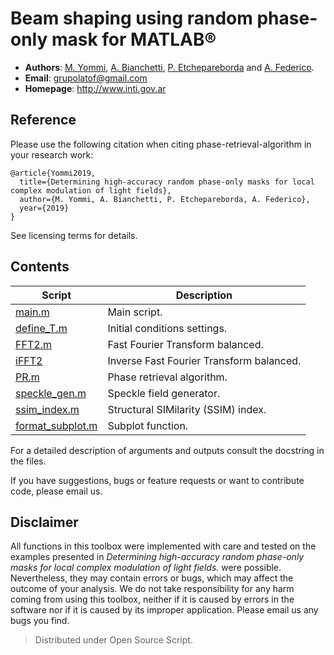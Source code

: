 
# Beam shaping using random phase-only mask for MATLAB®

* **Authors**: [M. Yommi](https://github.com/maxiyommi), [A. Bianchetti](https://github.com/abianchetti), [P. Etchepareborda](https://github.com/PablitoE) and [A. Federico](https://github.com/alefederico).
* **Email**: grupolatof@gmail.com
* **Homepage**: http://www.inti.gov.ar

## Reference

Please use the following citation when citing phase-retrieval-algorithm in your research work:

```
@article{Yommi2019,
  title={Determining high-accuracy random phase-only masks for local complex modulation of light fields},
  author={M. Yommi, A. Bianchetti, P. Etchepareborda, A. Federico},
  year={2019}
}
```

See licensing terms for details.

## Contents
| Script  | Description |
|---|---|
| [main.m](/source/main.m) | Main script. |
| [define_T.m](/source/define_T.m) | Initial conditions settings. |
| [FFT2.m](/source/FFT.m) | Fast Fourier Transform balanced. |
| [iFFT2](/source/iFFT2.m) | Inverse Fast Fourier Transform balanced. |
| [PR.m](/source/PR.m) | Phase retrieval algorithm.  |
| [speckle_gen.m](/source/speckle_gen.m) |  Speckle field generator. |
| [ssim_index.m](/source/ssim_index.m)  |  Structural SIMilarity (SSIM) index. |
| [format_subplot.m](/source/format_subplot.m) | Subplot function.  |



For a detailed description of arguments and outputs consult the docstring in the files.
 
If you have suggestions, bugs or feature requests or want to contribute code, please email us.

## Disclaimer
All functions in this toolbox were implemented with care and tested on the examples presented in *Determining high-accuracy random phase-only masks for local complex modulation of light fields.* were possible. 
Nevertheless, they may contain errors or bugs, which may affect the outcome of your analysis. 
We do not take responsibility for any harm coming from using this toolbox, neither if it is caused by errors in the software nor if it is caused by its improper application. Please email us any bugs you find.

> Distributed under Open Source Script.




